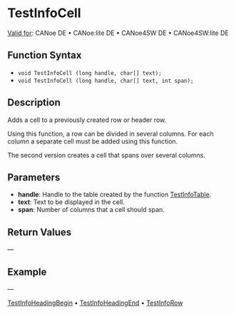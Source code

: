 # TestInfoCell

[Valid for](../../../Shared/FeatureAvailability.md): CANoe DE • CANoe:lite DE • CANoe4SW DE • CANoe4SW:lite DE

## Function Syntax

- `void TestInfoCell (long handle, char[] text);`
- `void TestInfoCell (long handle, char[] text, int span);`

## Description

Adds a cell to a previously created row or header row.

Using this function, a row can be divided in several columns. For each column a separate cell must be added using this function.

The second version creates a cell that spans over several columns.

## Parameters

- **handle**: Handle to the table created by the function [TestInfoTable](CAPLfunctionTestInfoTable.md).
- **text**: Text to be displayed in the cell.
- **span**: Number of columns that a cell should span.

## Return Values

—

## Example

—

[TestInfoHeadingBegin](CAPLfunctionTestInfoHeadingBegin.md) • [TestInfoHeadingEnd](CAPLfunctionTestInfoHeadingEnd.md) • [TestInfoRow](CAPLfunctionTestInfoRow.md)
